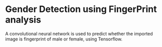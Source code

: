 # Gender Detection using FingerPrint analysis
A convolutional neural network is used to predict whether the imported image is fingerprint of male or female, using Tensorflow.

